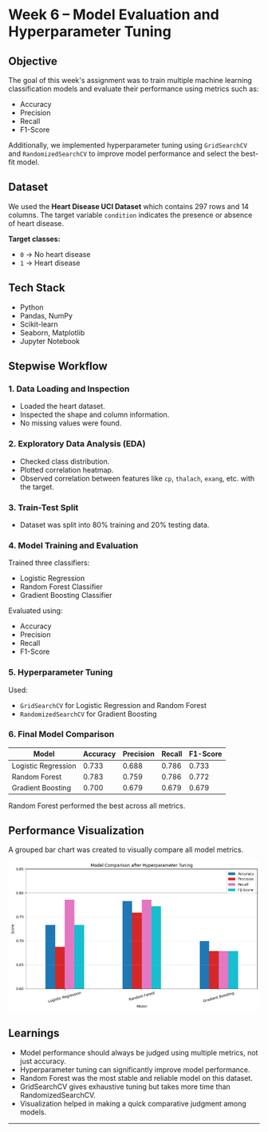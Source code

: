 # Week 6 – Model Evaluation and Hyperparameter Tuning

## Objective
The goal of this week's assignment was to train multiple machine learning classification models and evaluate their performance using metrics such as:
- Accuracy
- Precision
- Recall
- F1-Score

Additionally, we implemented hyperparameter tuning using `GridSearchCV` and `RandomizedSearchCV` to improve model performance and select the best-fit model.

## Dataset
We used the **Heart Disease UCI Dataset** which contains 297 rows and 14 columns. The target variable `condition` indicates the presence or absence of heart disease.

**Target classes:**
- `0` → No heart disease
- `1` → Heart disease

## Tech Stack
- Python
- Pandas, NumPy
- Scikit-learn
- Seaborn, Matplotlib
- Jupyter Notebook

## Stepwise Workflow

### 1. **Data Loading and Inspection**
- Loaded the heart dataset.
- Inspected the shape and column information.
- No missing values were found.

### 2. **Exploratory Data Analysis (EDA)**
- Checked class distribution.
- Plotted correlation heatmap.
- Observed correlation between features like `cp`, `thalach`, `exang`, etc. with the target.

### 3. **Train-Test Split**
- Dataset was split into 80% training and 20% testing data.

### 4. **Model Training and Evaluation**
Trained three classifiers:
- Logistic Regression
- Random Forest Classifier
- Gradient Boosting Classifier

Evaluated using:
- Accuracy
- Precision
- Recall
- F1-Score

### 5. **Hyperparameter Tuning**
Used:
- `GridSearchCV` for Logistic Regression and Random Forest
- `RandomizedSearchCV` for Gradient Boosting

### 6. **Final Model Comparison**
| Model               | Accuracy | Precision | Recall  | F1-Score |
|--------------------|----------|-----------|---------|----------|
| Logistic Regression| 0.733    | 0.688     | 0.786   | 0.733    |
| Random Forest       | 0.783    | 0.759     | 0.786   | 0.772    |
| Gradient Boosting   | 0.700    | 0.679     | 0.679   | 0.679    |

Random Forest performed the best across all metrics.

## Performance Visualization
A grouped bar chart was created to visually compare all model metrics.

![Model Comparison](model_comparison.png) 

## Learnings
- Model performance should always be judged using multiple metrics, not just accuracy.
- Hyperparameter tuning can significantly improve model performance.
- Random Forest was the most stable and reliable model on this dataset.
- GridSearchCV gives exhaustive tuning but takes more time than RandomizedSearchCV.
- Visualization helped in making a quick comparative judgment among models.

---
